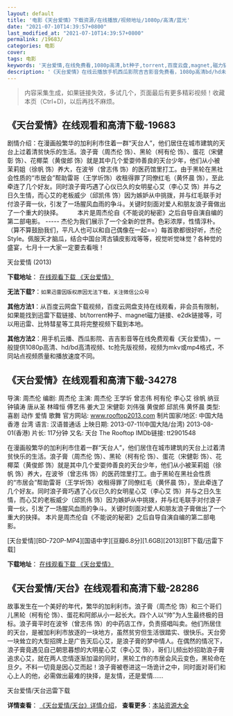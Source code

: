 ```yaml
---
layout: default
title: '电影《天台爱情》下载资源/在线播放/视频地址/1080p/高清/蓝光'
date: "2021-07-10T14:39:57+0800"
last_modified_at: "2021-07-10T14:39:57+0800"
permalink: /19683/
categories: 电影
cover:
tags: 电影
keywords: '天台爱情,在线免费看,1080p高清,bt种子,torrent,百度云盘,magnet,磁力链,迅雷下载资源'
description: '《天台爱情》在线云播放手机西瓜影院吉吉影音免费看，1080p高清bd/hd未删减完整版和tc抢先枪版，mkv/mp4格式，附带bt/torrent种子、magnet/磁力链、百度云盘、网盘资源迅雷下载链接'
---
```


>内容采集生成，如果链接失效，多试几个，页面最后有更多精彩视频！收藏本页（Ctrl+D)，以后再找不麻烦。


## 《天台爱情》在线观看和高清下载-19683

剧情介绍：在漫画般繁华的加利利市住着一群“天台人”，他们居住在城市建筑的天台上过着清贫快乐的生活。浪子膏（周杰伦 饰）、黑轮（柯有伦 饰）、蛋花（宋健彰 饰）、花椰菜（黄俊郎 饰）就是其中几个爱耍帅善良的天台少年，他们从小被茉莉姐（徐帆 饰）养大，在波爷（曾志伟 饰）的医药馆里打工。由于黑轮在黑社会性质的“市居会”帮助雷哥（王学圻饰）收租得罪了同僚红毛（黄怀晨 饰），至此牵连了几个好友。同时浪子膏巧遇了心仪已久的女明星心艾（李心艾 饰）并与之日久生情，而心艾的老板威少（邱凯伟 饰）因为嫉妒从中挑拨，并与红毛联手对付浪子膏一伙，引发了一场腥风血雨的争斗。关键时刻面对爱人和朋友浪子膏做出了一个重大的抉择。   　　本片是周杰伦自《不能说的秘密》之后自导自演自编的第二部电影。 ----- 杰伦为我们展示了一个全新的世界。色彩浓厚，性情淳朴。（算不算鼓励我们，平凡人也可以和自己偶像在一起==）每首歌都很好听，杰伦Style。佩服天才脑瓜，结合中国台湾古镇皮影戏等等，视觉听觉味觉？各种觉的盛宴，七月十一大家一定要去看哦！


天台爱情 (2013)

**下载地址**： [在线观看下载 《天台爱情》](https://www.btbtdy.me/btdy/dy2212.html) 


**无法下载?**：`如果迅雷因版权原因无法下载，关注微信公众号 `

**其他方法1**：从百度云网盘下载视频，百度云网盘支持在线观看，非会员有限制，如果能找到迅雷下载链接、bt/torrent种子、magnet磁力链接、e2dk链接等，可以用迅雷、比特彗星等工具将完整视频下载到本地。

**其他方法2**：用手机云播、西瓜影院、吉吉影音等在线免费观看《天台爱情》，一般提供1080p高清、hd/bd高清视频、tc抢先版视频，视频为mkv或mp4格式，不同站点视频质量和播放速度不同。


## 《天台爱情》在线观看和高清下载-34278

导演: 周杰伦 编剧: 周杰伦 主演: 周杰伦 王学圻 曾志伟 柯有伦 李心艾 徐帆 纳豆 钟镇涛 唐从圣 林暐恒 傅艺伟 姜大卫 宋健彰 刘伟强 黄俊郎 邱凯伟 黄怀晨 类型: 喜剧 动作 爱情 歌舞 官方网站: www.rooftop2013.com 制片国家/地区: 中国大陆 香港 台湾 语言: 汉语普通话 上映日期: 2013-07-11(中国大陆/台湾) 2013-08-01(香港) 片长: 117分钟 又名: 天台 The Rooftop IMDb链接: tt2901548

在漫画般繁华的加利利市住着一群“天台人”，他们居住在城市建筑的天台上过着清贫快乐的生活。浪子膏（周杰伦 饰）、黑轮（柯有伦 饰）、蛋花（宋健彰 饰）、花椰菜（黄俊郎 饰）就是其中几个爱耍帅善良的天台少年，他们从小被茉莉姐（徐帆 饰）养大，在波爷（曾志伟 饰）的医药馆里打工。由于黑轮在黑社会性质的“市居会”帮助雷哥（王学圻饰）收租得罪了同僚红毛（黄怀晨 饰），至此牵连了几个好友。同时浪子膏巧遇了心仪已久的女明星心艾（李心艾 饰）并与之日久生情，而心艾的老板威少（邱凯伟 饰）因为嫉妒从中挑拨，并与红毛联手对付浪子膏一伙，引发了一场腥风血雨的争斗。关键时刻面对爱人和朋友浪子膏做出了一个重大的抉择。 本片是周杰伦自《不能说的秘密》之后自导自演自编的第二部电影。


[天台爱情][BD-720P-MP4][国语中字][豆瓣6.8分][1.6GB][2013][BT下载/迅雷下载]

**下载地址**： [在线观看下载 《天台爱情》](https://www.btdx8.com/torrent/the_rooftop_2013.html) 


## 《天台爱情/天台》在线观看和高清下载-28286

故事发生在一个美好的年代，繁华的加利利市。浪子膏（周杰伦 饰）和三个哥们儿黑轮（柯有伦 饰）、蛋花和阿郎从小一起长大。四个人以“帅”为人生最终极的目标。浪子膏平时在波爷（曾志伟 饰）的中药店工作，负责搭唱叫卖。他们所居住的天台，是被加利利市放逐的一块地方，虽然贫穷但生活很踏实、很快乐。天台旁一块耸立的大型招牌上是广告天后心艾，是浪子膏的梦中情人。在偶然的情况下，浪子膏竟遇见自己朝思暮想的大明星心艾（李心艾 饰），哥们儿频出妙招助浪子膏追求心艾，就在两人恋情逐渐加温的同时，黑轮工作的市居会风云变色，黑轮命在旦夕。不料一切竟是因心艾而起！浪子膏被卷进这一场诡计之中，同时面对哥们和心上人的他，必需做出最难的抉择，是友情，还是爱情……</p>


天台爱情/天台迅雷下载

**详情查看**： [《天台爱情/天台》详情介绍](/movie/28286/)， **查看更多**：[本站资源大全](/movie/t/all/)

